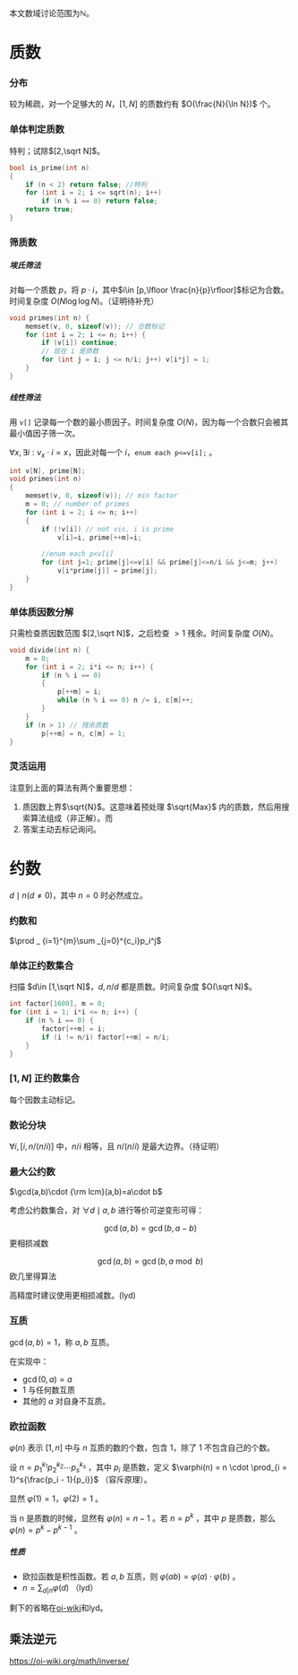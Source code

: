 本文数域讨论范围为$\mathbb N$。

# 质数

### 分布

较为稀疏，对一个足够大的 $N$，$[1,N]$ 的质数约有 $O(\frac{N}{\ln N})$ 个。

### 单体判定质数

特判；试除$[2,\sqrt N]$。

```c++
bool is_prime(int n)
{
    if (n < 2) return false; //特判
    for (int i = 2; i <= sqrt(n); i++)
        if (n % i == 0) return false;
    return true;
}
```

### 筛质数

##### 埃氏筛法

对每一个质数 $p$，将 $p\cdot i$，其中$i\in [p,\lfloor \frac{n}{p}\rfloor]$标记为合数。时间复杂度 $O(N\log\log N)$。（证明待补充）

```c++
void primes(int n) {
    memset(v, 0, sizeof(v)); // 合数标记
    for (int i = 2; i <= n; i++) {
        if (v[i]) continue;
        // 现在 i 是质数
        for (int j = i; j <= n/i; j++) v[i*j] = 1;
    }
}
```

##### 线性筛法

用 ```v[]``` 记录每一个数的最小质因子。时间复杂度 $O(N)$，因为每一个合数只会被其最小值因子筛一次。

$\forall x, \exists i:v_x\cdot i=x$，因此对每一个 $i$，```enum each p<=v[i];``` 。

```c++
int v[N], prime[N];
void primes(int n)
{
	memset(v, 0, sizeof(v)); // min factor
	m = 0; // number of primes
	for (int i = 2; i <= n; i++)
    {
		if (!v[i]) // not vis, i is prime 
			v[i]=i, prime[++m]=i;
        
        //enum each p<v[i]
		for (int j=1; prime[j]<=v[i] && prime[j]<=n/i && j<=m; j++) 
			v[i*prime[j]] = prime[j];
	}
}
```

### 单体质因数分解

只需检查质因数范围 $[2,\sqrt N]$，之后检查 $>1$ 残余。时间复杂度  $O(N)$。

```c++
void divide(int n) {
    m = 0;
    for (int i = 2; i*i <= n; i++) {
        if (n % i == 0)
        {
            p[++m] = i;
            while (n % i == 0) n /= i, c[m]++;
        }
    }
    if (n > 1) // 残余质数
        p[++m] = n, c[m] = 1;
}
```

### 灵活运用

注意到上面的算法有两个重要思想：

1. 质因数上界$\sqrt{N}$。这意味着预处理 $\sqrt{Max}$ 内的质数，然后用搜索算法组成（非正解）。而
2. 答案主动去标记询问。

# 约数

$d\mid n (d\ne0)$，其中 $n=0$ 时必然成立。

### 约数和

$\prod _ {i=1}^{m}\sum _{j=0}^{c_i}p_i^j$

### 单体正约数集合

扫描 $d\in [1,\sqrt N]$，$d,n/d$ 都是质数。时间复杂度  $O(\sqrt N)$。

```c++
int factor[1600], m = 0;
for (int i = 1; i*i <= n; i++) {
    if (n % i == 0) {
        factor[++m] = i;
        if (i != n/i) factor[++m] = n/i;
    }
}
```

### $[1,N]$ 正约数集合

每个因数主动标记。

### 数论分块

$\forall i, [i, n/(n/i)]$ 中，$n/i$ 相等，且 $n/(n/i)$ 是最大边界。（待证明）

### 最大公约数

$\gcd(a,b)\cdot {\rm lcm}(a,b)=a\cdot b$

考虑公约数集合，对 $\forall d\mid a,b$ 进行等价可逆变形可得：

$$\gcd(a,b)=\gcd(b,a-b)$$ 更相损减数 

$$\gcd(a,b)=\gcd(b,a\bmod b)$$ 欧几里得算法 

高精度时建议使用更相损减数。(lyd)

### 互质

$\gcd(a,b)=1$，称 $a,b$ 互质。

在实现中：

- $\gcd(0,a)=a$
- $1$ 与任何数互质
- 其他的 $a$ 对自身不互质。

### 欧拉函数

 $\varphi(n)$ 表示 $[1,n]$ 中与 $n$ 互质的数的个数，包含 $1$，除了 $1$ 不包含自己的个数。

 设 $n = p_1^{k_1}p_2^{k_2} \cdots p_s^{k_s}$ ，其中 $p_i$ 是质数，定义 $\varphi(n) = n \cdot \prod_{i = 1}^s{\frac{p_i - 1}{p_i}}$ （容斥原理）。

显然 $\varphi(1) = 1$，$\varphi(2)=1$ 。

当 n 是质数的时候，显然有 $\varphi(n) = n - 1$ 。若 $n = p^k$ ，其中 $p$ 是质数，那么 $\varphi(n) = p^k - p^{k - 1}$ 。

##### 性质

- 欧拉函数是积性函数。若 $a,b$ 互质，则 $\varphi(ab) = \varphi(a) \cdot \varphi(b)$ 。
-  $n = \sum_{d | n}{\varphi(d)}$ （lyd）

剩下的省略在[oi-wiki]( https://oi-wiki.org/math/euler/ )和lyd。

## 乘法逆元

 https://oi-wiki.org/math/inverse/ 

